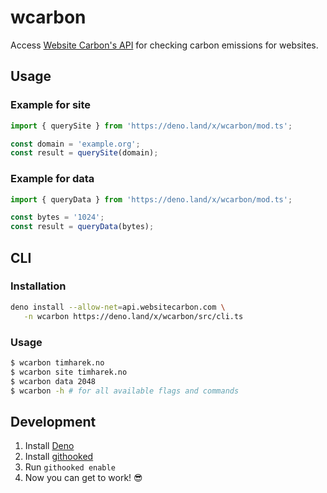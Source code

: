 # wcarbon

Access [Website Carbon's API](https://api.websitecarbon.com/) for checking
carbon emissions for websites.

## Usage

### Example for site

```ts
import { querySite } from 'https://deno.land/x/wcarbon/mod.ts';

const domain = 'example.org';
const result = querySite(domain);
```

### Example for data

```ts
import { queryData } from 'https://deno.land/x/wcarbon/mod.ts';

const bytes = '1024';
const result = queryData(bytes);
```

## CLI

### Installation

```sh
deno install --allow-net=api.websitecarbon.com \
   -n wcarbon https://deno.land/x/wcarbon/src/cli.ts
```

### Usage

```bash
$ wcarbon timharek.no
$ wcarbon site timharek.no
$ wcarbon data 2048
$ wcarbon -h # for all available flags and commands
```

## Development

1. Install [Deno](https://deno.land)
1. Install [githooked](https://github.com/amethyst-studio/githooked/#installation)
1. Run `githooked enable`
1. Now you can get to work! :sunglasses:
